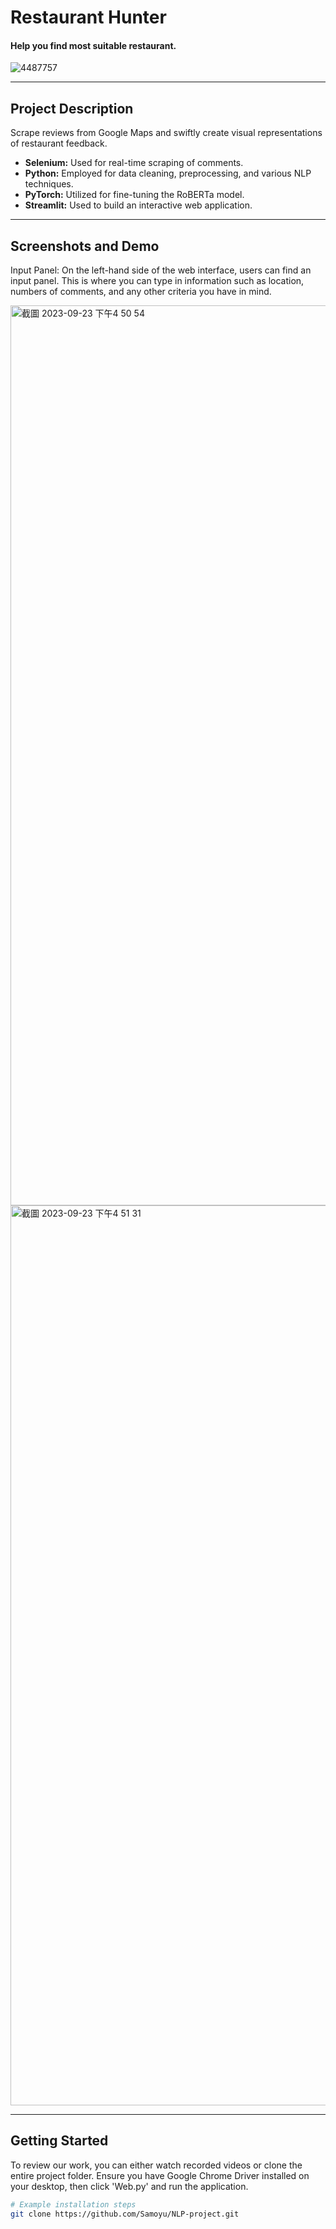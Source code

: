 # Restaurant Hunter
#### Help you find most suitable restaurant.

![4487757](https://github.com/Samoyu/NLP-project/assets/137998372/c1134d66-e25b-4b20-b6fd-e7c37dd5523f)

---

## Project Description

Scrape reviews from Google Maps and swiftly create visual representations of restaurant feedback. 
- **Selenium:** Used for real-time scraping of comments.
- **Python:** Employed for data cleaning, preprocessing, and various NLP techniques.
- **PyTorch:** Utilized for fine-tuning the RoBERTa model.
- **Streamlit:** Used to build an interactive web application.

---

## Screenshots and Demo

Input Panel: On the left-hand side of the web interface, users can find an input panel. This is where you can type in information such as location, numbers of comments, and any other criteria you have in mind.

<img width="1440" alt="截圖 2023-09-23 下午4 50 54" src="https://github.com/Samoyu/NLP-project/assets/137998372/a96554a3-7827-447e-ab99-a1581e4b58aa">
<img width="1440" alt="截圖 2023-09-23 下午4 51 31" src="https://github.com/Samoyu/NLP-project/assets/137998372/61e7b02e-4638-4af5-a400-4e229da7bf8d">


---

## Getting Started
To review our work, you can either watch recorded videos or clone the entire project folder. Ensure you have Google Chrome Driver installed on your desktop, then click 'Web.py' and run the application.

```bash
# Example installation steps
git clone https://github.com/Samoyu/NLP-project.git
